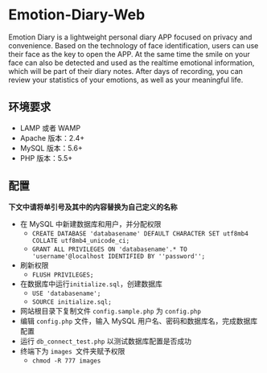 # Emotion-Diary-Web

Emotion Diary is a lightweight personal diary APP focused on privacy and convenience. Based on the technology of face identification, users can use their face as the key to open the APP. At the same time the smile on your face can also be detected and used as the realtime emotional information, which will be part of their diary notes. After days of recording, you can review your statistics of your emotions, as well as your meaningful life.

## 环境要求

* LAMP 或者 WAMP
* Apache 版本：2.4+
* MySQL 版本：5.6+
* PHP 版本：5.5+

## 配置
**下文中请将单引号及其中的内容替换为自己定义的名称**

* 在 MySQL 中新建数据库和用户，并分配权限
	* `CREATE DATABASE 'databasename' DEFAULT CHARACTER SET utf8mb4 COLLATE utf8mb4_unicode_ci;`
	* `GRANT ALL PRIVILEGES ON 'databasename'.* TO 'username'@localhost IDENTIFIED BY ''password'';`
* 刷新权限
	* `FLUSH PRIVILEGES;` 
* 在数据库中运行`initialize.sql`，创建数据库
	* `USE 'databasename';`
	* `SOURCE initialize.sql;`
* 网站根目录下复制文件 `config.sample.php` 为 `config.php`
* 编辑 `config.php` 文件，输入 MySQL 用户名、密码和数据库名，完成数据库配置
* 运行 `db_connect_test.php` 以测试数据库配置是否成功
* 终端下为 `images `文件夹赋予权限
	* `chmod -R 777 images`
